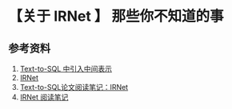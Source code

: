 # 【关于 IRNet 】 那些你不知道的事


## 参考资料

1. [Text-to-SQL 中引入中间表示](https://zhuanlan.zhihu.com/p/69821022)
2. [IRNet](https://github.com/microsoft/IRNet)
3. [Text-to-SQL论文阅读笔记：IRNet](https://zhuanlan.zhihu.com/p/136877103)
4. [IRNet 阅读笔记](https://zhuanlan.zhihu.com/p/89201604)

